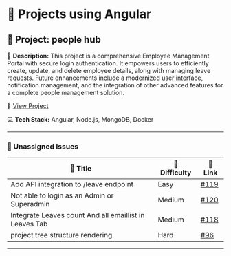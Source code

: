 # 🚀 Projects using Angular

## 📌 Project: people hub

📝 **Description:** This project is a comprehensive Employee Management Portal with secure login authentication. It empowers users to efficiently create, update, and delete employee details, along with managing leave requests. Future enhancements include a modernized user interface, notification management, and the integration of other advanced features for a complete people management solution.

🔗 [View Project](https://github.com/abhisek247767/PeopleHub-Frontend)

💻 **Tech Stack:** Angular, Node.js, MongoDB, Docker

---

### 🐛 Unassigned Issues

| 🔖 Title | 🎯 Difficulty | 🔗 Link |
|----------|----------------|---------|
| Add API integration to /leave endpoint | Easy | [#119](https://github.com/abhisek247767/PeopleHub-Frontend/pull/119) |
| Not able to login as an Admin or Superadmin | Medium | [#120](https://github.com/abhisek247767/PeopleHub-Frontend/issues/120) |
| Integrate Leaves count And all emaillist in Leaves Tab | Medium | [#118](https://github.com/abhisek247767/PeopleHub-Frontend/issues/118) |
| project tree structure rendering | Hard | [#96](https://github.com/abhisek247767/PeopleHub-Frontend/issues/96) |

---

